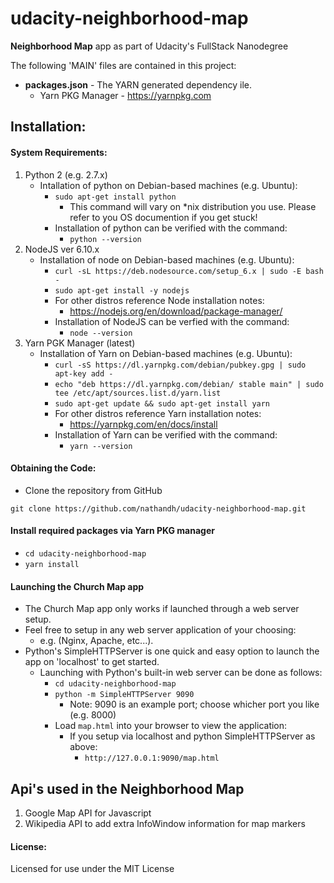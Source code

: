 # udacity-neighborhood-map
**Neighborhood Map** app as part of Udacity's FullStack Nanodegree

The following 'MAIN' files are contained in this project:

* **packages.json** - The YARN generated dependency ile.
	* Yarn PKG Manager - https://yarnpkg.com

## Installation:
#### System Requirements:
1. Python 2 (e.g. 2.7.x)
	* Intallation of python on Debian-based machines (e.g. Ubuntu):
		* ```sudo apt-get install python```
			* This command will vary on *nix distribution you use.
			  Please refer to you OS documention if you get stuck!
		* Installation of python can be verified with the command:
			* ```python --version```
2. NodeJS ver 6.10.x
	* Installation of node on Debian-based machines (e.g. Ubuntu):
		* ```curl -sL https://deb.nodesource.com/setup_6.x | sudo -E bash -```
		* ```sudo apt-get install -y nodejs```
		* For other distros reference Node installation notes:
			* https://nodejs.org/en/download/package-manager/
		* Installation of NodeJS can be verfied with the command:
			* ```node --version```	
3. Yarn PGK Manager (latest)
	* Installation of Yarn on Debian-based machines (e.g. Ubuntu):
		* ```curl -sS https://dl.yarnpkg.com/debian/pubkey.gpg | sudo apt-key add -```
		* ```echo "deb https://dl.yarnpkg.com/debian/ stable main" | sudo tee /etc/apt/sources.list.d/yarn.list```
		* ```sudo apt-get update && sudo apt-get install yarn```
		* For other distros reference Yarn installation notes:
			* https://yarnpkg.com/en/docs/install
		* Installation of Yarn can be verified with the command:
			* ```yarn --version```

#### Obtaining the Code:
* Clone the repository from GitHub
```
git clone https://github.com/nathandh/udacity-neighborhood-map.git
```

#### Install required packages via Yarn PKG manager
* ```cd udacity-neighborhood-map```
* ```yarn install```

#### Launching the Church Map app
* The Church Map app only works if launched through a web server setup.
* Feel free to setup in any web server application of your choosing:
	* e.g. (Nginx, Apache, etc...).
* Python's SimpleHTTPServer is one quick and easy option to launch the app on 'localhost' to get started.
	* Launching with Python's built-in web server can be done as follows:
		* ```cd udacity-neighborhood-map```
		* ```python -m SimpleHTTPServer 9090```
			* Note: 9090 is an example port; choose whicher port you like (e.g. 8000)
		* Load ```map.html``` into your browser to view the application:
			* If you setup via localhost and python SimpleHTTPServer as above:
				* ```http://127.0.0.1:9090/map.html```

## Api's used in the Neighborhood Map
1. Google Map API for Javascript
2. Wikipedia API to add extra InfoWindow information for map markers

#### License:
Licensed for use under the MIT License
